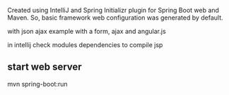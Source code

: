 Created using IntelliJ and Spring Initializr plugin for Spring Boot web and Maven. So, basic framework web configuration was generated by default.

with json ajax example with a form, ajax and angular.js

in intellij check modules dependencies to compile jsp

## start web server
mvn spring-boot:run
